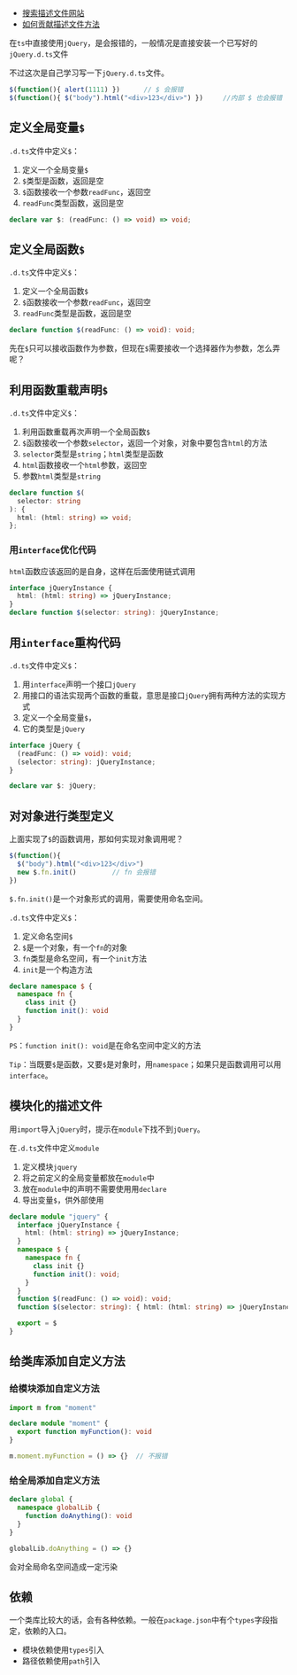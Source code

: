 - [搜索描述文件网站](microsoft.github.io/TypeScript)
- [如何贡献描述文件方法](definitelytyped.org/guides/contributing.html)

在`ts`中直接使用`jQuery`，是会报错的，一般情况是直接安装一个已写好的`jQuery.d.ts`文件

不过这次是自己学习写一下`jQuery.d.ts`文件。

```ts
$(function(){ alert(1111) })      // $ 会报错
$(function(){ $("body").html("<div>123</div>") })     //内部 $ 也会报错
```

## 定义全局变量`$`

`.d.ts`文件中定义`$`：
1. 定义一个全局变量`$`
2. `$`类型是函数，返回是空
3. `$`函数接收一个参数`readFunc`，返回空
4. `readFunc`类型函数，返回是空
```ts
declare var $: (readFunc: () => void) => void;
```

## 定义全局函数`$`

`.d.ts`文件中定义`$`：
1. 定义一个全局函数`$`
2. `$`函数接收一个参数`readFunc`，返回空
3. `readFunc`类型是函数，返回是空
```ts
declare function $(readFunc: () => void): void;
```

先在`$`只可以接收函数作为参数，但现在`$`需要接收一个选择器作为参数，怎么弄呢？

## 利用函数重载声明`$` 

`.d.ts`文件中定义`$`：
1. 利用函数重载再次声明一个全局函数`$`
2. `$`函数接收一个参数`selector`，返回一个对象，对象中要包含`html`的方法
3. `selector`类型是`string`；`html`类型是函数
4. `html`函数接收一个`html`参数，返回空
5. 参数`html`类型是`string`
```ts
declare function $(
  selector: string
): {
  html: (html: string) => void;
};
```

### 用`interface`优化代码

`html`函数应该返回的是自身，这样在后面使用链式调用
```ts
interface jQueryInstance {
  html: (html: string) => jQueryInstance;
}
declare function $(selector: string): jQueryInstance;
```

## 用`interface`重构代码

`.d.ts`文件中定义`$`：
1. 用`interface`声明一个接口`jQuery`
2. 用接口的语法实现两个函数的重载，意思是接口`jQuery`拥有两种方法的实现方式
3. 定义一个全局变量`$`，
4. 它的类型是`jQuery`
```ts
interface jQuery {
  (readFunc: () => void): void;
  (selector: string): jQueryInstance;
}

declare var $: jQuery;
```

## 对对象进行类型定义

上面实现了`$`的函数调用，那如何实现对象调用呢？

```ts
$(function(){ 
  $("body").html("<div>123</div>")
  new $.fn.init()         // fn 会报错
})
```

`$.fn.init()`是一个对象形式的调用，需要使用命名空间。

`.d.ts`文件中定义`$`：
1. 定义命名空间`$`
2. `$`是一个对象，有一个`fn`的对象
3. `fn`类型是命名空间，有一个`init`方法
4. `init`是一个构造方法 
```ts
declare namespace $ {
  namespace fn {
    class init {}
    function init(): void
  }
}
```
`PS`：`function init(): void`是在命名空间中定义的方法

`Tip`：当既要`$`是函数，又要`$`是对象时，用`namespace`；如果只是函数调用可以用`interface`。


## 模块化的描述文件

用`import`导入`jQuery`时，提示在`module`下找不到`jQuery`。

在`.d.ts`文件中定义`module`
1. 定义模块`jquery`
2. 将之前定义的全局变量都放在`module`中
3. 放在`module`中的声明不需要使用用`declare`
4. 导出变量`$`，供外部使用
```ts
declare module "jquery" {
  interface jQueryInstance {
    html: (html: string) => jQueryInstance;
  }
  namespace $ {
    namespace fn {
      class init {}
      function init(): void;
    }
  }
  function $(readFunc: () => void): void;
  function $(selector: string): { html: (html: string) => jQueryInstance };

  export = $
}
```

## 给类库添加自定义方法

### 给模块添加自定义方法
```ts
import m from "moment"

declare module "moment" {
  export function myFunction(): void
}

m.moment.myFunction = () => {}  // 不报错
```

### 给全局添加自定义方法
```ts
declare global {
  namespace globalLib {
    function doAnything(): void
  }
}

globalLib.doAnything = () => {}
```

会对全局命名空间造成一定污染

## 依赖

一个类库比较大的话，会有各种依赖。一般在`package.json`中有个`types`字段指定，依赖的入口。

- 模块依赖使用`types`引入
- 路径依赖使用`path`引入